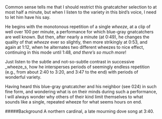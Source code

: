 Common sense tells me that I should restrict this gnatcatcher selection to at most half a minute, but when I listen to the variety in this bird’s voice, I need to let him have his say.

He begins with the monotonous repetition of a single _wheeze_, at a clip of well over 100 per minute, a performance for which blue-gray gnatcatchers are well known. But then, after nearly a minute (at 0:49), he changes the quality of that _wheeze_ ever so slightly, then more strikingly at 0:53, and again at 1:12, when he alternates two different wheezes to nice effect, continuing in this mode until 1:48, _and there’s so much more_! 

Just listen to the subtle and not-so-subtle contrast in successive _wheeze_s, how he intersperses periods of seemingly endless repetition (e.g., from about 2:40 to 3:20, and 3:47 to the end) with periods of wonderful variety. 

Having heard this blue-gray gnatcatcher and his neighbor (see 024) in such fine form, and wondering what is on their minds during such a performance, I will always wonder why others of their kind limit themselves to what sounds like a single, repeated wheeze for what seems hours on end.

#####Background
A northern cardinal, a late mourning dove song at 3:40.
